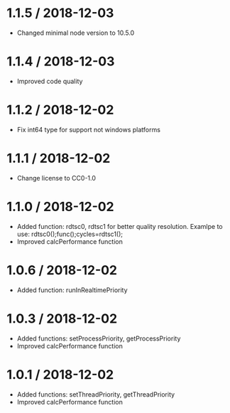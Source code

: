 1.1.5 / 2018-12-03
===================

  * Changed minimal node version to 10.5.0

1.1.4 / 2018-12-03
===================

  * Improved code quality

1.1.2 / 2018-12-02
===================

  * Fix int64 type for support not windows platforms

1.1.1 / 2018-12-02
===================

  * Change license to CC0-1.0

1.1.0 / 2018-12-02
===================

  * Added function: rdtsc0, rdtsc1 for better quality resolution. Examlpe to use: rdtsc0();func();cycles=rdtsc1();
  * Improved calcPerformance function

1.0.6 / 2018-12-02
===================

  * Added function: runInRealtimePriority
  
1.0.3 / 2018-12-02
===================

  * Added functions: setProcessPriority, getProcessPriority
  * Improved calcPerformance function
  
1.0.1 / 2018-12-02
===================

  * Added functions: setThreadPriority, getThreadPriority
  * Improved calcPerformance function